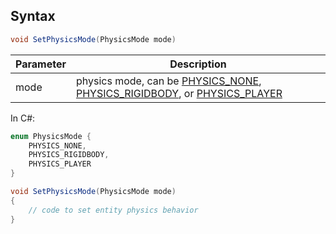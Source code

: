 ## Syntax

```csharp
void SetPhysicsMode(PhysicsMode mode)
```

| Parameter | Description |
|---|---|
| mode | physics mode, can be [PHYSICS_NONE](https://documentation.com/physics/none), [PHYSICS_RIGIDBODY](https://documentation.com/physics/rigidbody), or [PHYSICS_PLAYER](https://documentation.com/physics/player) |

In C#:

```csharp
enum PhysicsMode {
    PHYSICS_NONE,
    PHYSICS_RIGIDBODY,
    PHYSICS_PLAYER
}

void SetPhysicsMode(PhysicsMode mode)
{
    // code to set entity physics behavior
}
```